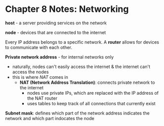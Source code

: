 # Chapter 8 Notes: Networking 

**host** - a server providing services on the network 

**node** - devices that are connected to the internet 

Every IP address belongs to a specific network. A **router** allows for devices to communicate with each other. 

**Private network address** - for internal networks only
- naturally, nodes can't easily access the internet & the internet can't access the nodes 
- this is where *NAT* comes in
    - **NAT (Network Address Translation)**: connects private network to the internet 
        - nodes use private IPs, which are replaced with the IP address of the NAT router 
        - uses tables to keep track of all connections that currently exist 

**Subnet mask**: defines which part of the network address indicates the network and which part indocates the node 